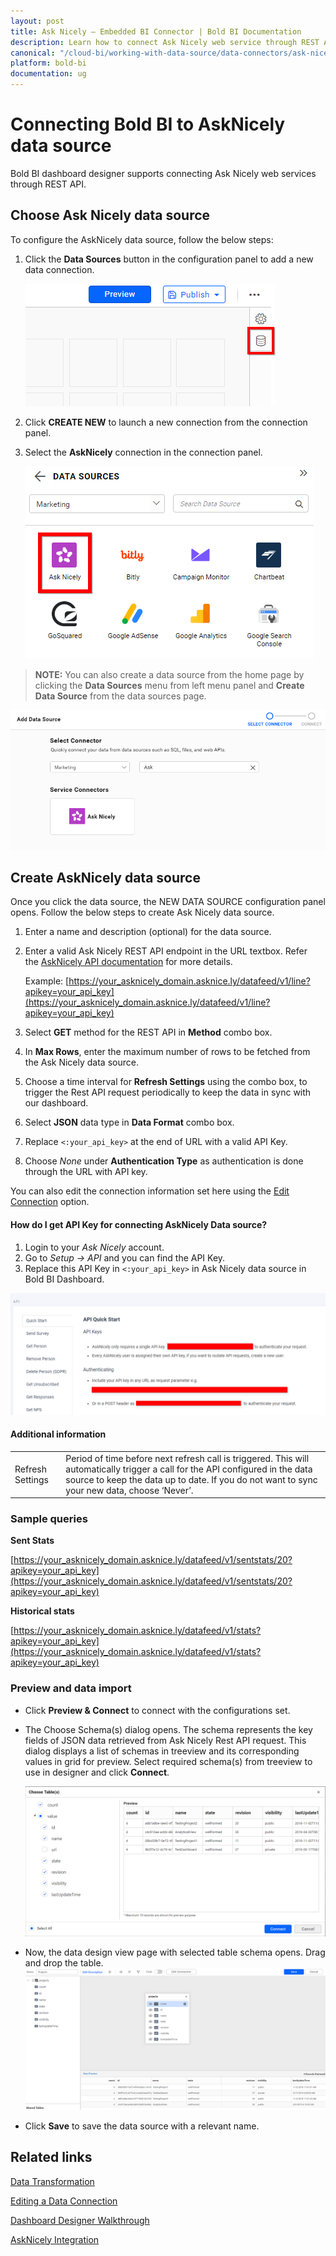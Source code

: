 ```yaml
---
layout: post
title: Ask Nicely – Embedded BI Connector | Bold BI Documentation
description: Learn how to connect Ask Nicely web service through REST API endpoint with Bold BI Embedded and create data source for widget configuration.
canonical: "/cloud-bi/working-with-data-source/data-connectors/ask-nicely/"
platform: bold-bi
documentation: ug
---
```


# Connecting Bold BI to AskNicely data source
Bold BI dashboard designer supports connecting Ask Nicely web services through REST API. 

## Choose Ask Nicely data source
To configure the AskNicely data source, follow the below steps:
1. Click the **Data Sources** button in the configuration panel to add a new data connection.

   ![Data source icon](/static/assets/embedded/working-with-datasource/data-connectors/images/common/DataSourcesIcon.png)

2. Click **CREATE NEW** to launch a new connection from the connection panel.
3. Select the **AskNicely** connection in the connection panel.

   ![Choose data source](/static/assets/embedded/working-with-datasource/data-connectors/images/ask-nicely/ChooseDS.png)

> **NOTE:**  You can also create a data source from the home page by clicking the **Data Sources** menu from left menu panel and **Create Data Source** from the data sources page.

   ![Choose data source](/static/assets/embedded/working-with-datasource/data-connectors/images/ask-nicely/ChooseDS_server.png)

## Create AskNicely data source
Once you click the data source, the NEW DATA SOURCE configuration panel opens. Follow the below steps to create Ask Nicely data source.
1. Enter a name and description (optional) for the data source.
2. Enter a valid Ask Nicely REST API endpoint in the URL textbox. Refer the [AskNicely API documentation](https://asknicely.asknice.ly/help/apidocs) for more details.

    Example: [https://your_asknicely_domain.asknice.ly/datafeed/v1/line?apikey=your_api_key](https://your_asknicely_domain.asknice.ly/datafeed/v1/line?apikey=your_api_key)

3. Select **GET** method for the REST API in **Method** combo box.
4. In **Max Rows**, enter the maximum number of rows to be fetched from the Ask Nicely data source.
5. Choose a time interval for **Refresh Settings** using the combo box, to trigger the Rest API request periodically to keep the data in sync with our dashboard.  
6. Select **JSON** data type in **Data Format** combo box.
7. Replace `<:your_api_key>` at the end of URL with a valid API Key.
8. Choose *None* under **Authentication Type** as authentication is done through the URL with API key.

You can also edit the connection information set here using the [Edit Connection](https://help.syncfusion.com/bold-bi/editing-a-data-connection) option.

#### How do I get API Key for connecting AskNicely Data source?
1. Login to your *Ask Nicely* account.
2. Go to *Setup -> API* and you can find the API Key.
3. Replace this API Key in `<:your_api_key>` in Ask Nicely data source in Bold BI Dashboard.

![Reveal API Key](/static/assets/embedded/working-with-datasource/data-connectors/images/ask-nicely/APIKey.png)


#### Additional information
<table width="600">
<tr>
<td>
Refresh Settings
</td>
<td>
Period of time before next refresh call is triggered. This will automatically trigger a call for the API configured in the data source to keep the data up to date. If you do not want to sync your new data, choose ‘Never’.
</td>
</tr>
</table>

### Sample queries

**Sent Stats**

[https://your_asknicely_domain.asknice.ly/datafeed/v1/sentstats/20?apikey=your_api_key](https://your_asknicely_domain.asknice.ly/datafeed/v1/sentstats/20?apikey=your_api_key)

**Historical stats**

[https://your_asknicely_domain.asknice.ly/datafeed/v1/stats?apikey=your_api_key](https://your_asknicely_domain.asknice.ly/datafeed/v1/stats?apikey=your_api_key)

### Preview and data import
* Click **Preview & Connect** to connect with the configurations set.
* The Choose Schema(s) dialog opens. The schema represents the key fields of JSON data retrieved from Ask Nicely Rest API request. This dialog displays a list of schemas in treeview and its corresponding values in grid for preview. Select required schema(s) from treeview to use in designer and click **Connect**.

   ![Preview](/static/assets/embedded/working-with-datasource/data-connectors/images/common/Preview.png)

* Now, the data design view page with selected table schema opens. Drag and drop the table.
   ![Query Editor](/static/assets/embedded/working-with-datasource/data-connectors/images/common/QueryEditor.png)

* Click **Save** to save the data source with a relevant name.

## Related links
[Data Transformation](/cloud-bi/working-with-data-source/transforming-data/joining-table/)

[Editing a Data Connection](/cloud-bi/working-with-data-source/editing-a-data-connection/)   

[Dashboard Designer Walkthrough](/cloud-bi/getting-started/quick-start/)

[AskNicely Integration](https://www.boldbi.com/integrations/asknicely?utm_source=syncfusion&utm_medium=documentation&utm_campaign=boldbiasknicelyintegration)


  

































